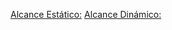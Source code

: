 [Alcance Estático:](https://youtu.be/BK6A1Hd2XM0)
[Alcance Dinámico:](https://www.youtube.com/watch?v=jE9ktnjMOL4)